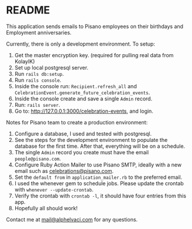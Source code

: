 # README

This application sends emails to Pisano employees on their birthdays and
Employment anniversaries.

Currently, there is only a development environment. To setup:

1. Get the master encryption key. (required for pulling real data from KolayIK)
2. Set up local postgresql server.
3. Run `rails db:setup`.
4. Run `rails console`.
5. Inside the console run: `Recipient.refresh_all` and `CelebrationEvent.generate_future_celebration_events`.
6. Inside the console create and save a single `Admin` record.
7. Run: `rails server`.
8. Go to: http://127.0.0.1:3000/celebration-events, and login.

Notes for Pisano team to create a production environment:

1. Configure a database, I used and tested with postgresql.
2. See the steps for the development environment to populate the database for the first time. After that, everything will be on a schedule.
3. The single `Admin` record you create must have the email `people@pisano.com`.
4. Configure Ruby Action Mailer to use Pisano SMTP, ideally with a new email such as celebrations@pisano.com.
5. Set the `default from` in `application_mailer.rb` to the preferred email.
6. I used the whenever gem to schedule jobs. Please update the crontab with `whenever --update-crontab`.
7. Verify the crontab with `crontab -l`, it should have four entries from this app.
8. Hopefully all should work!

Contact me at mail@alphelvaci.com for any questions.
